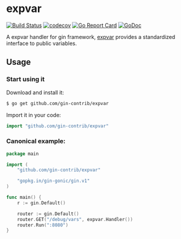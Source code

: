 # expvar

[![Build Status](https://travis-ci.org/gin-contrib/expvar.svg)](https://travis-ci.org/gin-contrib/expvar)
[![codecov](https://codecov.io/gh/gin-contrib/expvar/branch/master/graph/badge.svg)](https://codecov.io/gh/gin-contrib/expvar)
[![Go Report Card](https://goreportcard.com/badge/github.com/gin-contrib/expvar)](https://goreportcard.com/report/github.com/gin-contrib/expvar)
[![GoDoc](https://godoc.org/github.com/gin-contrib/expvar?status.svg)](https://godoc.org/github.com/gin-contrib/expvar)

A expvar handler for gin framework, [expvar](https://golang.org/pkg/expvar/) provides a standardized interface to public variables.

## Usage

### Start using it

Download and install it:

```sh
$ go get github.com/gin-contrib/expvar
```

Import it in your code:

```go
import "github.com/gin-contrib/expvar"
```

### Canonical example:

```go
package main

import (
	"github.com/gin-contrib/expvar"

	"gopkg.in/gin-gonic/gin.v1"
)

func main() {
	r := gin.Default()

	router := gin.Default()
	router.GET("/debug/vars", expvar.Handler())
	router.Run(":8080")
}
```
